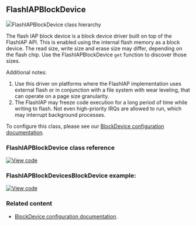 ## FlashIAPBlockDevice

<span class="images">![](https://os.mbed.com/docs/development/mbed-os-api-doxy/class_flash_i_a_p_block_device.png)<span>FlashIAPBlockDevice class hierarchy</span></span>

The flash IAP block device is a block device driver built on top of the FlashIAP API. This is enabled using the internal flash memory as a block device. The read size, write size and erase size may differ, depending on the flash chip. Use the FlashIAPBlockDevice `get` function to discover those sizes.

Additional notes:

1. Use this driver on platforms where the FlashIAP implementation uses external flash or in conjunction with a file system with wear leveling, that can operate on a page size granularity.
1. The FlashIAP may freeze code execution for a long period of time while writing to flash. Not even high-priority IRQs are allowed to run, which may interrupt background processes.

To configure this class, please see our [BlockDevice configuration documentation](../reference/storage.html#blockdevice-default-configuration).

### FlashIAPBlockDevice class reference

[![View code](https://www.mbed.com/embed/?type=library)](https://os.mbed.com/docs/development/mbed-os-api-doxy/class_flash_i_a_p_block_device.html)

### FlashIAPBlockDevicesBlockDevice example:

[![View code](https://www.mbed.com/embed/?url=https://github.com/ARMmbed/mbed-os-examples-docs_only/FlashIAPBlockDevice)](https://github.com/ARMmbed/mbed-os-examples-docs_only/blob/master/FlashIAPBlockDevice/main.cpp)

### Related content

- [BlockDevice configuration documentation](../reference/storage.html#blockdevice-default-configuration).
